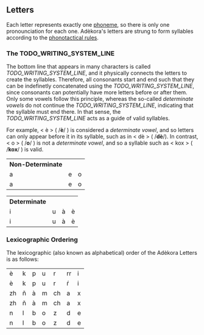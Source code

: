 ## Letters

Each letter represents exactly one [phoneme](../phonology/main.md#adèkora-phonology), so there is only one pronounciation for each one. Adèkora's letters are strung to form syllables according to the [phonotactical rules](../phonology/main.md#phonotactics).

### The TODO_WRITING_SYSTEM_LINE
The bottom line that appears in many characters is called *TODO_WRITING_SYSTEM_LINE*, and it physically connects the letters to create the syllables. Therefore, all consonants start and end such that they can be indefinetly concatenated using the *TODO_WRITING_SYSTEM_LINE*, since consonants can potentially have more letters before or after them. Only some vowels follow this principle, whereas the so-called *determinate vowels* do not continue the *TODO_WRITING_SYSTEM_LINE*, indicating that the syllable must end there. In that sense, the *TODO_WRITING_SYSTEM_LINE* acts as a guide of valid syllables.

For example, < <wm>è</wm> > ( /**è**/ ) is considered a *determinate vowel*, and so letters can only appear before it in its syllable, such as in < <wm>dè</wm> > ( /**dè**/). In contrast, < <wm>o</wm> > ( /**o**/ ) is not a *determinate vowel*, and so a syllable such as < <wm>kox</wm> > ( /**kox**/ ) is valid.

<div class="ipa-vowel-tables">
	<table class="ipa-diphthongs-table">
		<tr class="first-row">
			<th>Non-Determinate</th>
		</tr>
		<tr class="data">
			<td><wl>a</wl></td>
			<td><wl>e</wl></td>
			<td><wl>o</wl></td>
		</tr>
		<tr class="data">
			<td><x>a</x></td>
			<td><x>e</x></td>
			<td><x>o</x></td>
		</tr>
	</table>
	<table class="ipa-diphthongs-table">
		<tr class="first-row">
			<th>Determinate</th>
		</tr>
		<tr class="data">
			<td><wl>i</wl></td>
			<td><wl>u</wl></td>
			<td><wl>à</wl></td>
			<td><wl>è</wl></td>
		</tr>
		<tr class="data">
			<td><x>i</x></td>
			<td><x>u</x></td>
			<td><x>à</x></td>
			<td><x>è</x></td>
		</tr>
	</table>
</div>

### Lexicographic Ordering

The lexicographic (also known as alphabetical) order of the Adèkora Letters is as follows:

<table class="writing-all-characters-table">
	<tr>
		<td><wl>è</wl></td>
		<td><wl>k</wl></td>
		<td><wl>p</wl></td>
		<td><wl>u</wl></td>
		<td><wl>r</wl></td>
		<td><wl>rr</wl></td>
		<td><wl>i</wl></td>
	</tr>
	<tr>
		<td><x>è</x></td>
		<td><x>k</x></td>
		<td><x>p</x></td>
		<td><x>u</x></td>
		<td><x>r</x></td>
		<td><x>ŕ</x></td>
		<td><x>i</x></td>
	</tr>
	<tr>
		<td><wl>zh</wl></td>
		<td><wl>ñ</wl></td>
		<td><wl>à</wl></td>
		<td><wl>m</wl></td>
		<td><wl>ch</wl></td>
		<td><wl>a</wl></td>
		<td><wl>x</wl></td>
	</tr>
	<tr>
		<td><x>zh</x></td>
		<td><x>ñ</x></td>
		<td><x>à</x></td>
		<td><x>m</x></td>
		<td><x>ch</x></td>
		<td><x>a</x></td>
		<td><x>x</x></td>
	</tr>
	<tr>
		<td><wl>n</wl></td>
		<td><wl>l</wl></td>
		<td><wl>b</wl></td>
		<td><wl>o</wl></td>
		<td><wl>z</wl></td>
		<td><wl>d</wl></td>
		<td><wl>e</wl></td>
	</tr>
	<tr>
		<td><x>n</x></td>
		<td><x>l</x></td>
		<td><x>b</x></td>
		<td><x>o</x></td>
		<td><x>z</x></td>
		<td><x>d</x></td>
		<td><x>e</x></td>
	</tr>
</table>